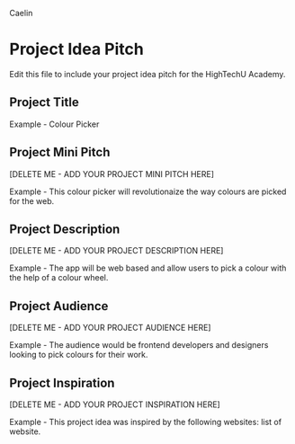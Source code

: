 Caelin

# Project Idea Pitch

Edit this file to include your project idea pitch for the HighTechU Academy.

## Project Title


Example - Colour Picker

## Project Mini Pitch

[DELETE ME - ADD YOUR PROJECT MINI PITCH HERE]

Example - This colour picker will revolutionaize the way colours are picked for the web.

## Project Description

[DELETE ME - ADD YOUR PROJECT DESCRIPTION HERE]

Example - The app will be web based and allow users to pick a colour with the help of a colour wheel.

## Project Audience

[DELETE ME - ADD YOUR PROJECT AUDIENCE HERE]

Example - The audience would be frontend developers and designers looking to pick colours for their work.

## Project Inspiration

[DELETE ME - ADD YOUR PROJECT INSPIRATION HERE]

Example - This project idea was inspired by the following websites: list of website.

